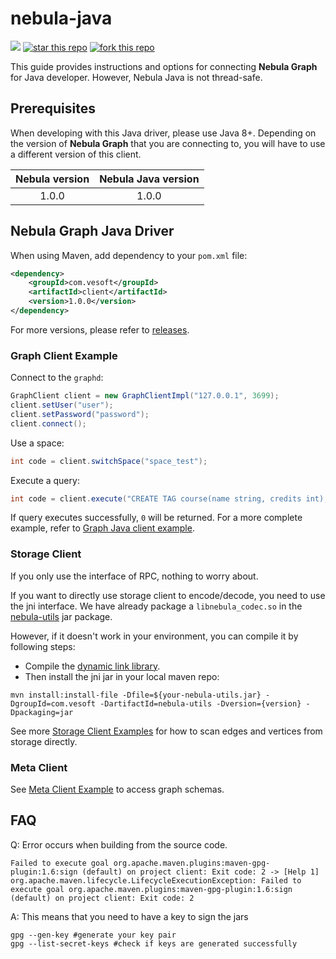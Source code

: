 # nebula-java

![](https://img.shields.io/badge/language-java-orange.svg)
[![star this repo](http://githubbadges.com/star.svg?user=vesoft-inc&repo=nebula-java&style=default)](https://github.com/vesoft-inc/nebula-java)
[![fork this repo](http://githubbadges.com/fork.svg?user=vesoft-inc&repo=nebula-java&style=default)](https://github.com/vesoft-inc/nebula-java/fork)

This guide provides instructions and options for connecting **Nebula Graph** for Java developer. However, Nebula Java is not thread-safe.

## Prerequisites

When developing with this Java driver, please use Java 8+. Depending on the version of **Nebula Graph** that you are connecting to, you will have to use a different version of this client.

| Nebula version | Nebula Java version |
|:--------------:|:-----------------:|
|     1.0.0      |      1.0.0        |

## Nebula Graph Java Driver

When using Maven, add dependency to your `pom.xml` file:

```xml
<dependency>
    <groupId>com.vesoft</groupId>
    <artifactId>client</artifactId>
    <version>1.0.0</version>
</dependency>
```

For more versions, please refer to [releases](https://github.com/vesoft-inc/nebula-java/releases).

### Graph Client Example

Connect to the `graphd`:

```java
GraphClient client = new GraphClientImpl("127.0.0.1", 3699);
client.setUser("user");
client.setPassword("password");
client.connect();
```

Use a space:

```java
int code = client.switchSpace("space_test");
```

Execute a query:

```java
int code = client.execute("CREATE TAG course(name string, credits int);");
```

If query executes successfully, `0` will be returned. For a more complete example, refer to [Graph Java client example](./examples/src/main/java/com/vesoft/nebula/examples/GraphClientExample.java).

### Storage Client

If you only use the interface of RPC, nothing to worry about.

If you want to directly use storage client to encode/decode, you need to use the jni interface. We have already package a `libnebula_codec.so` in the [nebula-utils](https://repo1.maven.org/maven2/com/vesoft/nebula-utils/) jar package.

However, if it doesn't work in your environment, you can compile it by following steps:
- Compile the [dynamic link library](https://github.com/vesoft-inc/nebula/tree/master/src/jni). 
- Then install the jni jar in your local maven repo:
```
mvn install:install-file -Dfile=${your-nebula-utils.jar} -DgroupId=com.vesoft -DartifactId=nebula-utils -Dversion={version} -Dpackaging=jar
```

See more [Storage Client Examples](https://github.com/vesoft-inc/nebula-java/blob/master/examples/src/main/java/com/vesoft/nebula/examples/) for how to scan edges and vertices from storage directly.

### Meta Client

See [Meta Client Example](https://github.com/vesoft-inc/nebula-java/blob/master/examples/src/main/java/com/vesoft/nebula/examples/MetaClientExample.java) to access graph schemas.

## FAQ

Q: Error occurs when building from the source code.

```text
Failed to execute goal org.apache.maven.plugins:maven-gpg-plugin:1.6:sign (default) on project client: Exit code: 2 -> [Help 1]
org.apache.maven.lifecycle.LifecycleExecutionException: Failed to execute goal org.apache.maven.plugins:maven-gpg-plugin:1.6:sign (default) on project client: Exit code: 2
```

A: This means that you need to have a key to sign the jars

```text
gpg --gen-key #generate your key pair
gpg --list-secret-keys #check if keys are generated successfully
```
